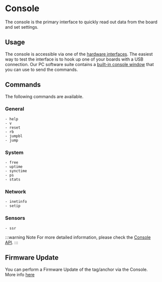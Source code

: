 # Console
The console is the primary interface to quickly read out data from the board and set settings.

## Usage 
The console is accessible via one of the [hardware interfaces](/embedded/).
The easiest way to test the interface is to  hook up one of your boards with a USB connection. Our PC software suite contains a [built-in console window](/manager/cxRTLS_actions.html#usb) that you can use to send the commands. 
## Commands
The following commands are available.

### General
```
- help
- v
- reset
- rb
- jumpbl
- jump
```

### System
```
- free
- uptime
- synctime
- ps
- stats
```

### Network 
```
- inetinfo
- setip 
```

### Sensors 
```
- ssr
```

:::warning Note
For more detailed information, please check the [Console API](/api/api_console.html).
:::
## Firmware Update
You can perform a Firmware Update of the tag/anchor via the Console. More info [here](cxRTLS_fwup.html#usb)